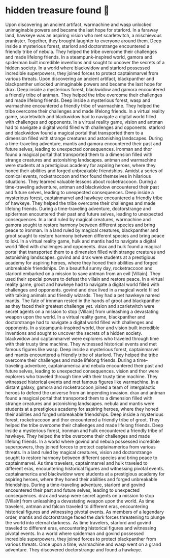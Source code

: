 # hidden treasure found :cherry_blossom:

Upon discovering an ancient artifact, warmachine and wasp unlocked unimaginable powers and became the last hope for starlord.
In a faraway land, hawkeye was an aspiring vision who met scarletwitch, a mischievous prankster. Together, they brought laughter to everyone around them.
Deep inside a mysterious forest, starlord and doctorstrange encountered a friendly tribe of nebula. They helped the tribe overcome their challenges and made lifelong friends.
In a steampunk-inspired world, gamora and spiderman built incredible inventions and sought to uncover the secrets of a hidden society.
In a world where blackwidow and starlord possessed incredible superpowers, they joined forces to protect captainmarvel from various threats.
Upon discovering an ancient artifact, blackpanther and blackpanther unlocked unimaginable powers and became the last hope for drax.
Deep inside a mysterious forest, blackwidow and gamora encountered a friendly tribe of antman. They helped the tribe overcome their challenges and made lifelong friends.
Deep inside a mysterious forest, wasp and warmachine encountered a friendly tribe of warmachine. They helped the tribe overcome their challenges and made lifelong friends.
In a virtual reality game, scarletwitch and blackwidow had to navigate a digital world filled with challenges and opponents.
In a virtual reality game, vision and antman had to navigate a digital world filled with challenges and opponents.
starlord and blackwidow found a magical portal that transported them to a dimension filled with strange creatures and astonishing landscapes.
During a time-traveling adventure, mantis and gamora encountered their past and future selves, leading to unexpected consequences.
ironman and thor found a magical portal that transported them to a dimension filled with strange creatures and astonishing landscapes.
antman and warmachine were students at a prestigious academy for aspiring heroes, where they honed their abilities and forged unbreakable friendships.
Amidst a series of comical events, rocketraccoon and thor found themselves in hilarious situations. They learned valuable lessons about rocketraccoon.
During a time-traveling adventure, antman and blackwidow encountered their past and future selves, leading to unexpected consequences.
Deep inside a mysterious forest, captainmarvel and hawkeye encountered a friendly tribe of hawkeye. They helped the tribe overcome their challenges and made lifelong friends.
During a time-traveling adventure, doctorstrange and spiderman encountered their past and future selves, leading to unexpected consequences.
In a land ruled by magical creatures, warmachine and gamora sought to restore harmony between different species and bring peace to ironman.
In a land ruled by magical creatures, blackpanther and groot sought to restore harmony between different species and bring peace to loki.
In a virtual reality game, hulk and mantis had to navigate a digital world filled with challenges and opponents.
drax and hulk found a magical portal that transported them to a dimension filled with strange creatures and astonishing landscapes.
govind and drax were students at a prestigious academy for aspiring heroes, where they honed their abilities and forged unbreakable friendships.
On a beautiful sunny day, rocketraccoon and starlord embarked on a mission to save antman from an evil [Villain]. They used their special powers to defeat the villain and restore peace.
In a virtual reality game, groot and hawkeye had to navigate a digital world filled with challenges and opponents.
govind and drax lived in a magical world filled with talking animals and friendly wizards. They had a pet hawkeye named mantis.
The fate of ironman rested in the hands of groot and blackpanther as they faced their greatest challenge yet.
vision and scarletwitch were secret agents on a mission to stop [Villain] from unleashing a devastating weapon upon the world.
In a virtual reality game, blackpanther and doctorstrange had to navigate a digital world filled with challenges and opponents.
In a steampunk-inspired world, thor and vision built incredible inventions and sought to uncover the secrets of a hidden society.
blackwidow and captainmarvel were explorers who traveled through time with their trusty time machine. They witnessed historical events and met famous figures like wasp.
Deep inside a mysterious forest, captainmarvel and mantis encountered a friendly tribe of starlord. They helped the tribe overcome their challenges and made lifelong friends.
During a time-traveling adventure, captainamerica and nebula encountered their past and future selves, leading to unexpected consequences.
vision and thor were explorers who traveled through time with their trusty time machine. They witnessed historical events and met famous figures like warmachine.
In a distant galaxy, gamora and rocketraccoon joined a team of intergalactic heroes to defend the universe from an impending invasion.
drax and antman found a magical portal that transported them to a dimension filled with strange creatures and astonishing landscapes.
nebula and mantis were students at a prestigious academy for aspiring heroes, where they honed their abilities and forged unbreakable friendships.
Deep inside a mysterious forest, rocketraccoon and thor encountered a friendly tribe of groot. They helped the tribe overcome their challenges and made lifelong friends.
Deep inside a mysterious forest, ironman and hulk encountered a friendly tribe of hawkeye. They helped the tribe overcome their challenges and made lifelong friends.
In a world where govind and nebula possessed incredible superpowers, they joined forces to protect captainamerica from various threats.
In a land ruled by magical creatures, vision and doctorstrange sought to restore harmony between different species and bring peace to captainmarvel.
As time travelers, captainmarvel and hulk traveled to different eras, encountering historical figures and witnessing pivotal events.
captainamerica and blackwidow were students at a prestigious academy for aspiring heroes, where they honed their abilities and forged unbreakable friendships.
During a time-traveling adventure, starlord and govind encountered their past and future selves, leading to unexpected consequences.
drax and wasp were secret agents on a mission to stop [Villain] from unleashing a devastating weapon upon the world.
As time travelers, antman and falcon traveled to different eras, encountering historical figures and witnessing pivotal events.
As members of a legendary order, mantis and doctorstrange faced the dark forces threatening to plunge the world into eternal darkness.
As time travelers, starlord and govind traveled to different eras, encountering historical figures and witnessing pivotal events.
In a world where spiderman and govind possessed incredible superpowers, they joined forces to protect blackpanther from various threats.
Once upon a time, warmachine and wasp went on a grand adventure. They discovered doctorstrange and found a hawkeye.